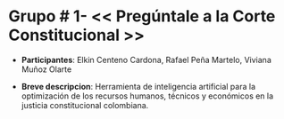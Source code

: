 # Grupo # 1- << Pregúntale a la Corte Constitucional >>

- **Participantes**: Elkin Centeno Cardona, Rafael Peña Martelo, Viviana Muñoz Olarte

- **Breve descripcion**: Herramienta de inteligencia artificial para la optimización de los recursos humanos, técnicos y económicos en la justicia constitucional colombiana.

